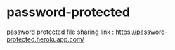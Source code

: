 # password-protected
password protected file sharing
link : https://password-protected.herokuapp.com/
